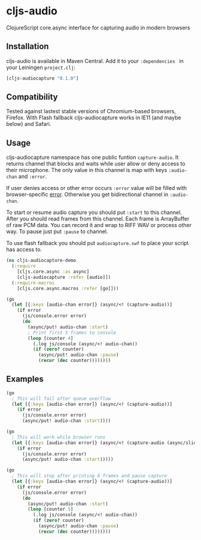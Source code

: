 # cljs-audio


ClojureScript core.async interface for capturing audio in modern browsers


## Installation

cljs-audio is available in Maven Central. Add it to your `:dependencies `
in your Leiningen `project.clj`:


```clojure
[cljs-audiocapture "0.1.0"]
```

## Compatibility

Tested against lastest stable versions of Chromium-based browsers,
Firefox. With Flash fallback cljs-audiocapture works in IE11 (and maybe below)
and Safari.


## Usage

cljs-audiocapture namespace has one public funtion `capture-audio`. It returns
channel that blocks and waits while user allow or deny access to their microphone.
The only value in this channel is map with keys `:audio-chan` and `:error`.

If user denies access or other error occurs `:error` value will be filled with
browser-specific [error][error]. Otherwise you get bidirectional channel in `:audio-chan`.

To start or resume audio capture you should put `:start` to this channel. After
you should read frames from this channel. Each frame is ArrayBuffer of raw PCM data.
You can record it and wrap to RIFF WAV or process other way. To pause just put
`:pause` to channel.

To use flash fallback you should put `audiocapture.swf` to place your script
has access to.


```clojure
(ns cljs-audiocapture-demo
  (:require
    [cljs.core.async :as async]
    [cljs-audiocapture :refer [audio]])
  (:require-macros
    [cljs.core.async.macros :refer [go]]))

(go
  (let [{:keys [audio-chan error]} (async/<! (capture-audio))]
    (if error
      (js/console.error error)
      (do
        (async/put! audio-chan :start)
        ; Print first 5 frames to console
        (loop [counter 4]
          (.log js/console (async/<! audio-chan))
          (if (zero? counter)
            (async/put! audio-chan :pause)
            (recur (dec counter))))))))
```


## Examples

```clojure
(go
  ; This will fail after queue overflow
  (let [{:keys [audio-chan error]} (async/<! (capture-audio))]
    (if error
      (js/console.error error)
      (async/put! audio-chan :start))))

(go
  ; This will work while browser runs
  (let [{:keys [audio-chan error]} (async/<! (capture-audio (async/sliding-buffer 10)))]
    (if error
      (js/console.error error)
      (async/put! audio-chan :start)))))

(go
  ; This will stop after printing 6 frames and pause capture
  (let [{:keys [audio-chan error]} (async/<! (capture-audio))]
    (if error
      (js/console.error error)
      (do
        (async/put! audio-chan :start)
        (loop [counter 5]
          (.log js/console (async/<! audio-chan))
          (if (zero? counter)
            (async/put! audio-chan :pause)
            (recur (dec counter))))))))
```

[error]: http://webrtchacks.com/getusermedia/

